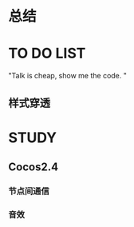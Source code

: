 # 总结







# TO DO LIST
"Talk is cheap, show me the code. "

## 样式穿透



# STUDY

## Cocos2.4

### 节点间通信

### 音效







